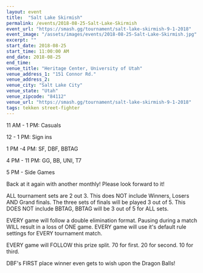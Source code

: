 ```yaml
---
layout: event
title:  "Salt Lake Skirmish"
permalink: /events/2018-08-25-Salt-Lake-Skirmish
event_url: "https://smash.gg/tournament/salt-lake-skirmish-9-1-2018"
event_image: "/assets/images/events/2018-08-25-Salt-Lake-Skirmish.jpg"
excerpt: ""
start_date: 2018-08-25
start_time: 11:00:00 AM
end_date: 2018-08-25
end_time: 
venue_title: "Heritage Center, University of Utah"
venue_address_1: "151 Connor Rd."
venue_address_2:
venue_city: "Salt Lake City"
venue_state: "Utah"
venue_zipcode: "84112"
venue_url: "https://smash.gg/tournament/salt-lake-skirmish-9-1-2018"
tags: tekken street-fighter
---
```


11 AM - 1 PM: Casuals

12 - 1 PM: Sign ins

1 PM -4 PM: SF, DBF, BBTAG

4 PM - 11 PM: GG, BB, UNI, T7

5 PM - Side Games

Back at it again with another monthly! Please look forward to it!

ALL tournament sets are 2 out 3. This does NOT include Winners, Losers AND Grand finals. The three sets of finals will be played 3 out of 5. This DOES NOT include BBTAG, BBTAG will be 3 out of 5 for ALL sets.

EVERY game will follow a double elimination format. Pausing during a match WILL result in a loss of ONE game. EVERY game will use it's default rule settings for EVERY tournament match.

EVERY game will FOLLOW this prize split. 70 for first. 20 for second. 10 for third.

DBF's FIRST place winner even gets to wish upon the Dragon Balls!